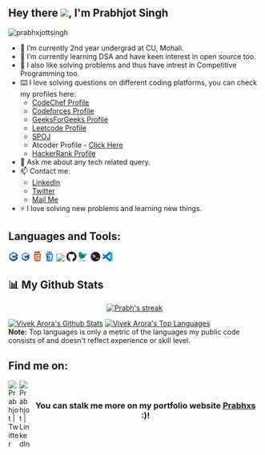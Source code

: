 ## Hey there <img src="https://raw.githubusercontent.com/MartinHeinz/MartinHeinz/master/wave.gif" width="30px">, I'm Prabhjot Singh
<p align="centre"> <img src="https://komarev.com/ghpvc/?username=prabhxjottsingh" alt="prabhxjottsingh" /> </p>

- 📄 I’m currently 2nd year undergrad at CU, Mohali.
- 🌱 I’m currently learning DSA and have keen interest in open source too.
- 📘 I also like solving problems and thus have intrest in Competitive Programming too.
- ⌨️ I love solving questions on different coding platforms, you can check my profiles here: 
     - [CodeChef Profile](https://www.codechef.com/users/prbhjot_singh)
     - [Codeforces Profile](https://codeforces.com/profile/Prabhxs2)
     - [GeeksForGeeks Profile](https://auth.geeksforgeeks.org/user/prabhxjott/practice/)
     - [Leetcode Profile](https://leetcode.com/prabhxs/)
     - [SPOJ](https://www.spoj.com/myaccount/)
     - Atcoder Profile - [Click Here](https://atcoder.jp/users/vivek_arora)
     - [HackerRank Profile](https://www.hackerrank.com/prabhx_jott)
- 💬 Ask me about any tech related query.
- 📫 Contact me: 
     - [LinkedIn](https://www.linkedin.com/in/prabhxjottsingh/)
     - [Twitter](https://twitter.com/Prabhxs)
     - <a href="mailto:webmaster@example.com">Mail Me</a>
- ⚡ I love solving new problems and learning new things.

## Languages and Tools:

<code><img height="20" src="https://raw.githubusercontent.com/github/explore/80688e429a7d4ef2fca1e82350fe8e3517d3494d/topics/cpp/cpp.png"></code>
<code><img height="20" src="https://raw.githubusercontent.com/github/explore/80688e429a7d4ef2fca1e82350fe8e3517d3494d/topics/c/c.png"></code>
<code><img height="20" src="https://raw.githubusercontent.com/github/explore/80688e429a7d4ef2fca1e82350fe8e3517d3494d/topics/html/html.png"></code>
<code><img height="20" src="https://raw.githubusercontent.com/github/explore/80688e429a7d4ef2fca1e82350fe8e3517d3494d/topics/css/css.png"></code>
<code><img height="20" src="https://img.icons8.com/color/48/000000/git.png"></code>
<code><img height="20" src="https://raw.githubusercontent.com/github/explore/78df643247d429f6cc873026c0622819ad797942/topics/github/github.png"></code>
<code><img height="20" src="https://raw.githubusercontent.com/github/explore/78df643247d429f6cc873026c0622819ad797942/topics/latex/latex.png"></code>
<code><img height="20" src="https://raw.githubusercontent.com/github/explore/80688e429a7d4ef2fca1e82350fe8e3517d3494d/topics/terminal/terminal.png"></code>
<code><img height="20" src="https://raw.githubusercontent.com/github/explore/80688e429a7d4ef2fca1e82350fe8e3517d3494d/topics/visual-studio-code/visual-studio-code.png"></code> 
<br>


## 📊 My Github Stats

<p align="center">
    <a href="https://github.com/prabhxjottsingh/github-readme-streak-stats">
        <img title="🔥 Get streak stats for your profile at git.io/streak-stats" alt="Prabh's streak" src="https://github-readme-streak-stats.herokuapp.com/?user=vivekarora-02&theme=black-ice&hide_border=true&stroke=0000&background=060A0CD0"/>
    </a>
</p>

<a href="https://github.com/prabhxjottsingh/github-readme-stats"><img alt="Vivek Arora's Github Stats" src="https://github-readme-stats.vercel.app/api?username=prabhxsjottsingh&show_icons=true&count_private=true&theme=react&hide_border=true&bg_color=0D1117" /></a>
<a href="https://github.com/prabhxsjottsingh/github-readme-stats"><img alt="Vivek Arora's Top Languages" src="https://github-readme-stats.vercel.app/api/top-langs/?username=prabhxjottsingh&langs_count=8&count_private=true&layout=compact&theme=react&hide_border=true&bg_color=0D1117"/></a>
<br/>
<b>Note:</b> Top languages is only a metric of the languages my public code consists of and doesn't reflect experience or skill level.

## Find me on:
[<img align="left" alt="Prabhjot | Twitter" width="22px" src="https://cdn.jsdelivr.net/npm/simple-icons@v3/icons/twitter.svg" />][twitter]
[<img align="left" alt="Prabhjot | LinkedIn" width="22px" src="https://cdn.jsdelivr.net/npm/simple-icons@v3/icons/linkedin.svg" />][linkedin]

<br />

[twitter]: https://twitter.com/Prabhxs
[linkedin]: https://www.linkedin.com/in/prabhxjottsingh/
[github]: https://github.com/prabhxjottsingh

<div align="center">

### You can stalk me more on my portfolio website [Prabhxs](https://prabhxjottsingh.github.io/prabh-portfolio/) :)!

</div>
